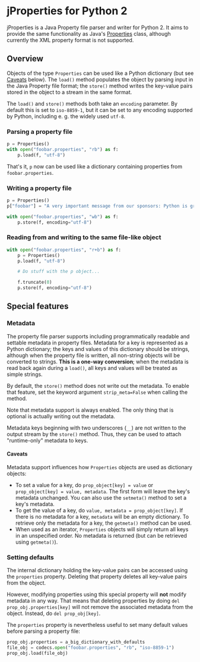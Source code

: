 # jProperties for Python 2

jProperties is a Java Property file parser and writer for Python 2. It aims to provide the same functionality
as Java's [Properties](http://docs.oracle.com/javase/7/docs/api/java/util/Properties.html) class, although currently
the XML property format is not supported.

## Overview

Objects of the type `Properties` can be used like a Python dictionary (but see [Caveats](#caveats) below).
The `load()` method populates the object by parsing input in the Java Property file format; the `store()`
method writes the key-value pairs stored in the object to a stream in the same format.

The `load()` and `store()` methods both take an `encoding` parameter. By default this is set to `iso-8859-1`, but it
can be set to any encoding supported by Python, including e. g. the widely used `utf-8`.

### Parsing a property file

```python
p = Properties()
with open("foobar.properties", "rb") as f:
    p.load(f, "utf-8")
```

That's it, `p` now can be used like a dictionary containing properties from `foobar.properties`.

### Writing a property file

```python
p = Properties()
p["foobar"] = "A very important message from our sponsors: Python is great!"

with open("foobar.properties", "wb") as f:
    p.store(f, encoding="utf-8")
```

### Reading from and writing to the same file-like object

```python
with open("foobar.properties", "r+b") as f:
    p = Properties()
    p.load(f, "utf-8")

    # Do stuff with the p object...

    f.truncate(0)
    p.store(f, encoding="utf-8")
```

## Special features

### Metadata

The property file parser supports including programmatically readable and settable metadata in property files.
Metadata for a key is represented as a Python dictionary; the keys and values of this dictionary should be strings,
although when the property file is written, all non-string objects will be converted to strings. **This is a
one-way conversion**; when the metadata is read back again during a `load()`, all keys and values will be treated
as simple strings.

By default, the `store()` method does not write out the metadata. To enable that feature, set the keyword argument
`strip_meta=False` when calling the method.

Note that metadata support is always enabled. The only thing that is optional is actually writing out the metadata.

Metadata keys beginning with two underscores (`__`) are not written to the output stream by the `store()` method.
Thus, they can be used to attach "runtime-only" metadata to keys.

#### Caveats

Metadata support influences how `Properties` objects are used as dictionary objects:
- To set a value for a key, do `prop_object[key] = value` or `prop_object[key] = value, metadata`. The first form
  will leave the key's metadata unchanged. You can also use the `setmeta()` method to set a key's metadata.
- To get the value of a key, do `value, metadata = prop_object[key]`. If there is no metadata for a key,
  `metadata` will be an empty dictionary. To retrieve only the metadata for a key, the `getmeta()` method can be used.
- When used as an iterator, `Properties` objects will simply return all keys in an unspecified order. No metadata is
  returned (but can be retrieved using `getmeta()`).

### Setting defaults

The internal dictionary holding the key-value pairs can be accessed using the `properties` property. Deleting that
property deletes all key-value pairs from the object.

However, modifying properties using this special property will **not** modify metadata in any way. That means that
deleting properties by doing `del prop_obj.properties[key]` will not remove the associated metadata from the object.
Instead, do `del prop_obj[key]`.

The `properties` property is nevertheless useful to set many default values before parsing a property file:
```python
prop_obj.properties = a_big_dictionary_with_defaults
file_obj = codecs.open("foobar.properties", "rb", "iso-8859-1")
prop_obj.load(file_obj)
```
